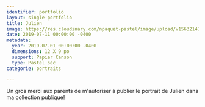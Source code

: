 ```yaml
---
identifier: portfolio
layout: single-portfolio
title: Julien
image: https://res.cloudinary.com/npaquet-pastel/image/upload/v1563214183/67136731_2356975861238314_5727891685866733568_n.jpg
date: 2019-07-11 00:00:00 -0400
metadata:
  year: 2019-07-01 00:00:00 -0400
  dimensions: 12 X 9 po
  support: Papier Canson
  type: Pastel sec
categorie: portraits

---
```

Un gros merci aux parents de m'autoriser à publier le portrait de Julien dans ma collection publique!